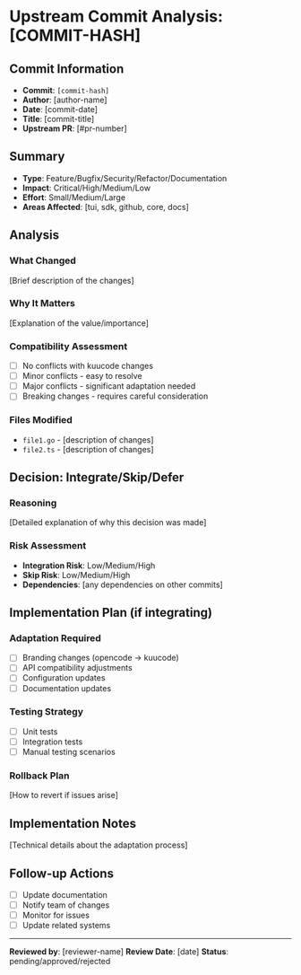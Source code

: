 # Upstream Commit Analysis: [COMMIT-HASH]

## Commit Information
- **Commit**: `[commit-hash]`
- **Author**: [author-name]
- **Date**: [commit-date]
- **Title**: [commit-title]
- **Upstream PR**: [#pr-number]

## Summary
- **Type**: Feature/Bugfix/Security/Refactor/Documentation
- **Impact**: Critical/High/Medium/Low
- **Effort**: Small/Medium/Large
- **Areas Affected**: [tui, sdk, github, core, docs]

## Analysis

### What Changed
[Brief description of the changes]

### Why It Matters
[Explanation of the value/importance]

### Compatibility Assessment
- [ ] No conflicts with kuucode changes
- [ ] Minor conflicts - easy to resolve
- [ ] Major conflicts - significant adaptation needed
- [ ] Breaking changes - requires careful consideration

### Files Modified
- `file1.go` - [description of changes]
- `file2.ts` - [description of changes]

## Decision: Integrate/Skip/Defer

### Reasoning
[Detailed explanation of why this decision was made]

### Risk Assessment
- **Integration Risk**: Low/Medium/High
- **Skip Risk**: Low/Medium/High
- **Dependencies**: [any dependencies on other commits]

## Implementation Plan (if integrating)

### Adaptation Required
- [ ] Branding changes (opencode → kuucode)
- [ ] API compatibility adjustments
- [ ] Configuration updates
- [ ] Documentation updates

### Testing Strategy
- [ ] Unit tests
- [ ] Integration tests
- [ ] Manual testing scenarios

### Rollback Plan
[How to revert if issues arise]

## Implementation Notes
[Technical details about the adaptation process]

## Follow-up Actions
- [ ] Update documentation
- [ ] Notify team of changes
- [ ] Monitor for issues
- [ ] Update related systems

---
**Reviewed by**: [reviewer-name]
**Review Date**: [date]
**Status**: pending/approved/rejected